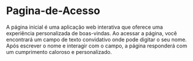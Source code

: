 # Pagina-de-Acesso
A página inicial é uma aplicação web interativa que oferece uma experiência personalizada de boas-vindas. Ao acessar a página, você encontrará um campo de texto convidativo onde pode digitar o seu nome. Após escrever o nome e interagir com o campo, a página responderá com um cumprimento caloroso e personalizado.
